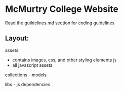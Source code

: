 McMurtry College Website
========================
Read the guildelines.md section for coding guidelines

Layout:
--------
assets
  - contains images, css, and other styling elements
js
  - all javascript assets

  collections
    - models

  libs
    - js dependencies
